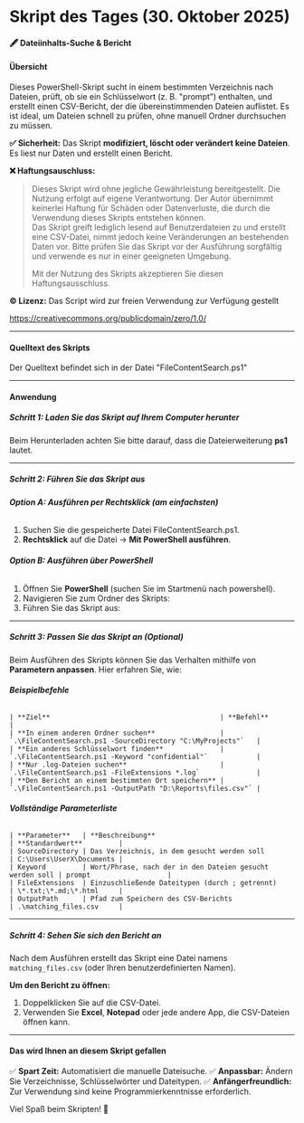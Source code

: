 # Skript des Tages (30. Oktober 2025)
#### 🖋️  **Dateiinhalts-Suche & Bericht**
#### **Übersicht**
Dieses PowerShell-Skript sucht in einem bestimmten Verzeichnis nach Dateien, prüft, ob sie ein Schlüsselwort (z. B. "prompt") enthalten, und erstellt einen CSV-Bericht, der die übereinstimmenden Dateien auflistet. Es ist ideal, um Dateien schnell zu prüfen, ohne manuell Ordner durchsuchen zu müssen.

**✅ Sicherheit:** Das Skript **modifiziert, löscht oder verändert keine Dateien**. Es liest nur Daten und erstellt einen Bericht.

**❌ Haftungsauschluss:**
> Dieses Skript wird ohne jegliche Gewährleistung bereitgestellt. Die Nutzung erfolgt auf eigene Verantwortung. Der Autor übernimmt keinerlei Haftung für Schäden oder Datenverluste, die durch die Verwendung dieses Skripts entstehen können.  
> Das Skript greift lediglich lesend auf Benutzerdateien zu und erstellt eine CSV-Datei, nimmt jedoch keine Veränderungen an bestehenden Daten vor. Bitte prüfen Sie das Skript vor der Ausführung sorgfältig und verwende es nur in einer geeigneten Umgebung.  
> 
> Mit der Nutzung des Skripts akzeptieren Sie diesen Haftungsausschluss.

**© Lizenz:** Das Script wird zur freien Verwendung zur Verfügung gestellt 

https://creativecommons.org/publicdomain/zero/1.0/

--------------------------------------------------------------------------------

#### **Quelltext des Skripts**

Der Quelltext befindet sich in der Datei "FileContentSearch.ps1"

--------------------------------------------------------------------------------

#### **Anwendung**
##### **Schritt 1: Laden Sie das Skript auf Ihrem Computer herunter**
Beim Herunterladen achten Sie bitte darauf, dass die Dateierweiterung **ps1** lautet.

--------------------------------------------------------------------------------

##### **Schritt 2: Führen Sie das Skript aus**
###### **Option A: Ausführen per Rechtsklick (am einfachsten)**
1. Suchen Sie die gespeicherte Datei FileContentSearch.ps1.
2. **Rechtsklick** auf die Datei → **Mit PowerShell ausführen**.

###### **Option B: Ausführen über PowerShell**
1. Öffnen Sie **PowerShell** (suchen Sie im Startmenü nach powershell).
2. Navigieren Sie zum Ordner des Skripts:
3. Führen Sie das Skript aus:

--------------------------------------------------------------------------------

##### **Schritt 3: Passen Sie das Skript an (Optional)**
Beim Ausführen des Skripts können Sie das Verhalten mithilfe von **Parametern anpassen**. Hier erfahren Sie, wie:

###### **Beispielbefehle**
```
| **Ziel**                                          | **Befehl**                                                   |
| **In einem anderen Ordner suchen**                | `.\FileContentSearch.ps1 -SourceDirectory "C:\MyProjects"`   |
| **Ein anderes Schlüsselwort finden**              | `.\FileContentSearch.ps1 -Keyword "confidential"`            |
| **Nur .log-Dateien suchen**                       | `.\FileContentSearch.ps1 -FileExtensions *.log`              |
| **Den Bericht an einem bestimmten Ort speichern** | `.\FileContentSearch.ps1 -OutputPath "D:\Reports\files.csv"` |
```
###### **Vollständige Parameterliste**
```
| **Parameter**   | **Beschreibung**                                         | **Standardwert**         |
| SourceDirectory | Das Verzeichnis, in dem gesucht werden soll              | C:\Users\UserX\Documents |
| Keyword         | Wort/Phrase, nach der in den Dateien gesucht werden soll | prompt                   |
| FileExtensions  | Einzuschließende Dateitypen (durch ; getrennt)           | \*.txt;\*.md;\*.html     |
| OutputPath      | Pfad zum Speichern des CSV-Berichts                      | .\matching_files.csv     |
```
--------------------------------------------------------------------------------

##### **Schritt 4: Sehen Sie sich den Bericht an**
Nach dem Ausführen erstellt das Skript eine Datei namens `matching_files.csv` (oder Ihren benutzerdefinierten Namen).

**Um den Bericht zu öffnen:**
1. Doppelklicken Sie auf die CSV-Datei.
2. Verwenden Sie **Excel**, **Notepad** oder jede andere App, die CSV-Dateien öffnen kann.

--------------------------------------------------------------------------------

#### **Das wird Ihnen an diesem Skript gefallen**
✅ **Spart Zeit:** Automatisiert die manuelle Dateisuche.
✅ **Anpassbar:** Ändern Sie Verzeichnisse, Schlüsselwörter und Dateitypen.
✅ **Anfängerfreundlich:** Zur Verwendung sind keine Programmierkenntnisse erforderlich.

Viel Spaß beim Skripten! 🚀
